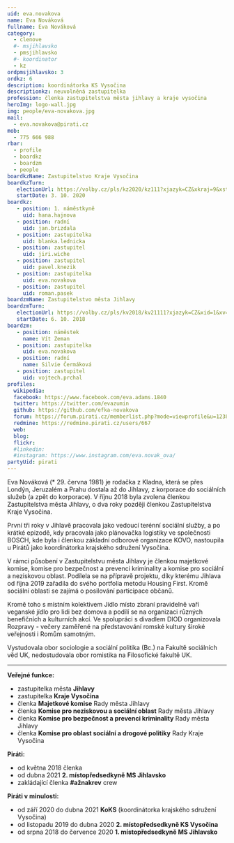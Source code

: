 ```yaml
---
uid: eva.novakova             
name: Eva Nováková            
fullname: Eva Nováková        
category:
  - clenove
  #- msjihlavsko
  - pmsjihlavsko
  #- koordinator
  - kz
ordpmsjihlavsko: 3
ordkz: 6
description: koordinátorka KS Vysočina
descriptionkz: neuvolněná zastupitelka
profession: členka zastupitelstva města jihlavy a kraje vysočina
heroImg: logo-wall.jpg
img: people/eva-novakova.jpg
mail:
  - eva.novakova@pirati.cz
mob:
  - 775 666 988
rbar:
  - profile
  - boardkz
  - boardzm
  - people
boardkzName: Zastupitelstvo Kraje Vysočina
boardkzTurn:
   electionUrl: https://volby.cz/pls/kz2020/kz111?xjazyk=CZ&xkraj=9&xstrana=0&xv=2&xt=3
   startDate: 3. 10. 2020
boardkz:
   - position: 1. náměstkyně
     uid: hana.hajnova
   - position: radní
     uid: jan.brizdala
   - position: zastupitelka
     uid: blanka.lednicka
   - position: zastupitel
     uid: jiri.wiche
   - position: zastupitel
     uid: pavel.knezik
   - position: zastupitelka
     uid: eva.novakova
   - position: zastupitel
     uid: roman.pasek
boardzmName: Zastupitelstvo města Jihlavy
boardzmTurn:
   electionUrl: https://volby.cz/pls/kv2018/kv21111?xjazyk=CZ&xid=1&xv=23&xdz=3&xnumnuts=6102&xobec=586846&xstrana=0
   startDate: 6. 10. 2018
boardzm:
   - position: náměstek
     name: Vít Zeman
   - position: zastupitelka
     uid: eva.novakova
   - position: radní
     name: Silvie Čermáková
   - position: zastupitel
     uid: vojtech.prchal
profiles:
  wikipedia:
  facebook: https://www.facebook.com/eva.adams.1840
  twitter: https://twitter.com/evazumin
  github: https://github.com/efka-novakova
  forum: https://forum.pirati.cz/memberlist.php?mode=viewprofile&u=12381
  redmine: https://redmine.pirati.cz/users/667
  web:
  blog: 
  flickr:
  #linkedin: 
  #instagram: https://www.instagram.com/eva.novak_ova/ 
partyUid: pirati
---
```


Eva Nováková (* 29. června 1981) je rodačka z Kladna, která se přes Londýn, Jeruzalém a Prahu dostala až do Jihlavy, z korporace do sociálních služeb (a zpět do korporace). V říjnu 2018 byla zvolena členkou Zastupitelstva města Jihlavy, o dva roky později členkou Zastupitelstva Kraje Vysočina. 

První tři roky v Jihlavě pracovala jako vedoucí terénní sociální služby, a po krátké epizodě, kdy pracovala jako plánovačka logistiky ve společnosti BOSCH, kde byla i členkou základní odborové organizace KOVO, nastoupila u Pirátů jako koordinátorka krajského sdružení Vysočina.

V rámci působení v Zastupitelstvu města Jihlavy je členkou majetkové komise, komise pro bezpečnost a prevenci kriminality a komise pro sociální a neziskovou oblast. Podílela se na přípravě projektu, díky kterému Jihlava od října 2019 zařadila do svého portfolia metodu Housing First. Kromě sociální oblasti se zajímá o posilování participace občanů. 

Kromě toho s místním kolektivem Jídlo místo zbraní pravidelně vaří veganské jídlo pro lidi bez domova a podílí se na organizaci různých benefičních a kulturních akcí. Ve spolupráci s divadlem DIOD organizovala Rozpravy - večery zaměřené na představování romské kultury široké veřejnosti i Romům samotným.

Vystudovala obor sociologie a sociální politika (Bc.) na Fakultě sociálních věd UK, nedostudovala obor romistika na Filosofické fakultě UK. 

---
**Veřejné funkce:**
* zastupitelka města **Jihlavy**
* zastupitelka **Kraje Vysočina**
* členka **Majetkové komise** Rady města Jihlavy
* členka **Komise pro neziskovou a sociální oblast** Rady města Jihlavy
* členka **Komise pro bezpečnost a prevenci kriminality** Rady města Jihlavy
* členka **Komise pro oblast sociální a drogové politiky** Rady Kraje Vysočina

**Piráti:**
* od května 2018 členka
* od dubna 2021 **2. místopředsedkyně MS Jihlavsko**
* zakládající členka **#ažnakrev** crew

**Piráti v minulosti:**
* od září 2020 do dubna 2021 **KoKS** (koordinátorka krajského sdružení Vysočina)
* od listopadu 2019 do dubna 2020 **2. místopředsedkyně KS Vysočina**
* od srpna 2018 do července 2020 **1. místopředsedkyně MS Jihlavsko**
